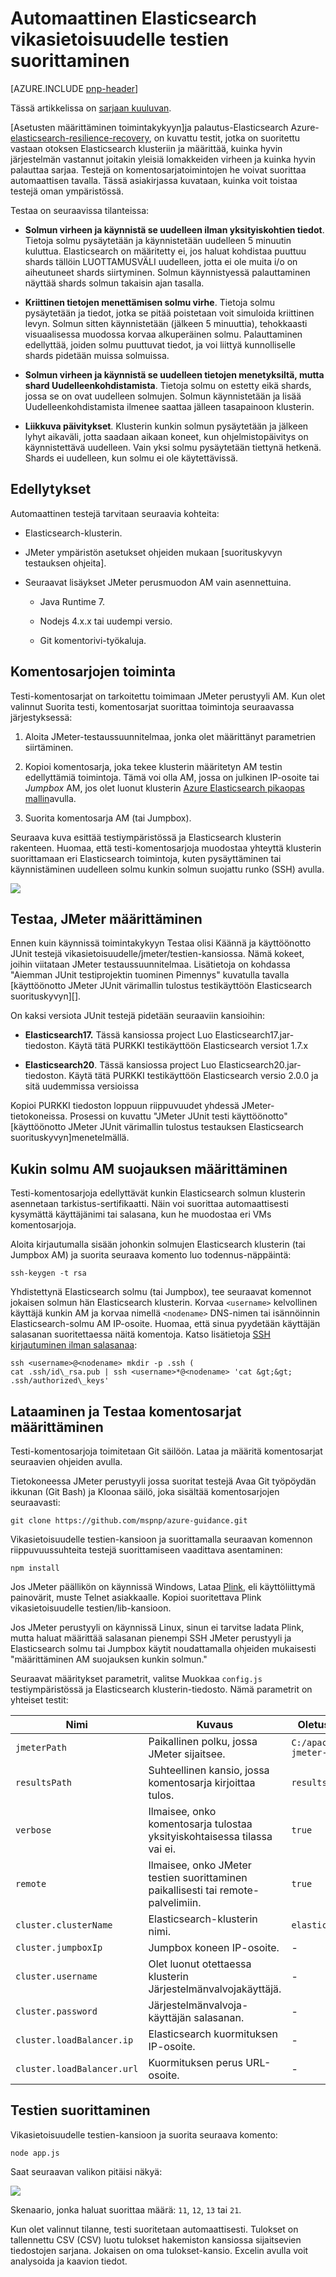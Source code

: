 <properties
   pageTitle="Automaattinen Elasticsearch vikasietoisuudelle testien suorittaminen | Microsoft Azure"
   description="Kuvaus siitä, miten voit suorittaa vikasietoisuudelle testejä oman ympäristössä."
   services=""
   documentationCenter="na"
   authors="dragon119"
   manager="bennage"
   editor=""
   tags=""/>

<tags
   ms.service="guidance"
   ms.devlang="na"
   ms.topic="article"
   ms.tgt_pltfrm="na"
   ms.workload="na"
   ms.date="09/22/2016"
   ms.author="masashin"/>

# <a name="running-the-automated-elasticsearch-resiliency-tests"></a>Automaattinen Elasticsearch vikasietoisuudelle testien suorittaminen

[AZURE.INCLUDE [pnp-header](../../includes/guidance-pnp-header-include.md)]

Tässä artikkelissa on [sarjaan kuuluvan](guidance-elasticsearch.md).

[Asetusten määrittäminen toimintakykyyn]ja palautus-Elasticsearch Azure-[elasticsearch-resilience-recovery], on kuvattu testit, jotka on suoritettu vastaan otoksen Elasticsearch klusteriin ja määrittää, kuinka hyvin järjestelmän vastannut joitakin yleisiä lomakkeiden virheen ja kuinka hyvin palauttaa sarjaa. Testejä on komentosarjatoimintojen he voivat suorittaa automaattisen tavalla. Tässä asiakirjassa kuvataan, kuinka voit toistaa testejä oman ympäristössä. 

Testaa on seuraavissa tilanteissa:

- **Solmun virheen ja käynnistä se uudelleen ilman yksityiskohtien tiedot**. Tietoja solmu pysäytetään ja käynnistetään uudelleen 5 minuutin kuluttua.
Elasticsearch on määritetty ei, jos haluat kohdistaa puuttuu shards tällöin LUOTTAMUSVÄLI uudelleen, jotta ei ole muita i/o on aiheutuneet shards siirtyminen. Solmun käynnistyessä palauttaminen näyttää shards solmun takaisin ajan tasalla.

- **Kriittinen tietojen menettämisen solmu virhe**. Tietoja solmu pysäytetään ja tiedot, jotka se pitää poistetaan voit simuloida kriittinen levyn. Solmun sitten käynnistetään (jälkeen 5 minuuttia), tehokkaasti visuaalisessa muodossa korvaa alkuperäinen solmu. Palauttaminen edellyttää, joiden solmu puuttuvat tiedot, ja voi liittyä kunnolliselle shards pidetään muissa solmuissa.

- **Solmun virheen ja käynnistä se uudelleen tietojen menetyksiltä, mutta shard Uudelleenkohdistamista**. Tietoja solmu on estetty eikä shards, jossa se on ovat uudelleen solmujen. Solmun käynnistetään ja lisää Uudelleenkohdistamista ilmenee saattaa jälleen tasapainoon klusterin.

- **Liikkuva päivitykset**. Klusterin kunkin solmun pysäytetään ja jälkeen lyhyt aikaväli, jotta saadaan aikaan koneet, kun ohjelmistopäivitys on käynnistettävä uudelleen. Vain yksi solmu pysäytetään tiettynä hetkenä.
Shards ei uudelleen, kun solmu ei ole käytettävissä.

## <a name="prerequisites"></a>Edellytykset

Automaattinen testejä tarvitaan seuraavia kohteita:

- Elasticsearch-klusterin.

- JMeter ympäristön asetukset ohjeiden mukaan [suorituskyvyn testauksen ohjeita]. 

- Seuraavat lisäykset JMeter perusmuodon AM vain asennettuina.

    - Java Runtime 7.

    - Nodejs 4.x.x tai uudempi versio.

    - Git komentorivi-työkaluja.

## <a name="how-the-scripts-work"></a>Komentosarjojen toiminta

Testi-komentosarjat on tarkoitettu toimimaan JMeter perustyyli AM. Kun olet valinnut Suorita testi, komentosarjat suorittaa toimintoja seuraavassa järjestyksessä:

1.  Aloita JMeter-testaussuunnitelmaa, jonka olet määrittänyt parametrien siirtäminen.

2.  Kopioi komentosarja, joka tekee klusterin määritetyn AM testin edellyttämiä toimintoja. Tämä voi olla AM, jossa on julkinen IP-osoite tai *Jumpbox* AM, jos olet luonut klusterin [Azure Elasticsearch pikaopas mallin](https://github.com/Azure/azure-quickstart-templates/tree/master/elasticsearch)avulla.

3.  Suorita komentosarja AM (tai Jumpbox).

Seuraava kuva esittää testiympäristössä ja Elasticsearch klusterin rakenteen. Huomaa, että testi-komentosarjoja muodostaa yhteyttä klusterin suorittamaan eri Elasticsearch toimintoja, kuten pysäyttäminen tai käynnistäminen uudelleen solmu kunkin solmun suojattu runko (SSH) avulla.

![](./media/guidance-elasticsearch/resilience-testing1.png)

## <a name="setting-up-the-jmeter-tests"></a>Testaa, JMeter määrittäminen

Ennen kuin käynnissä toimintakykyyn Testaa olisi Käännä ja käyttöönotto JUnit testejä vikasietoisuudelle/jmeter/testien-kansiossa. Nämä kokeet, joihin viitataan JMeter testaussuunnitelmaa. Lisätietoja on kohdassa "Aiemman JUnit testiprojektin tuominen Pimennys" kuvatulla tavalla [käyttöönotto JMeter JUnit värimallin tulostus testikäyttöön Elasticsearch suorituskyvyn][].

On kaksi versiota JUnit testejä pidetään seuraaviin kansioihin:

- **Elasticsearch17.** Tässä kansiossa project Luo Elasticsearch17.jar-tiedoston. Käytä tätä PURKKI testikäyttöön Elasticsearch versiot 1.7.x

- **Elasticsearch20**. Tässä kansiossa project Luo Elasticsearch20.jar-tiedoston. Käytä tätä PURKKI testikäyttöön Elasticsearch versio 2.0.0 ja sitä uudemmissa versioissa

Kopioi PURKKI tiedoston loppuun riippuvuudet yhdessä JMeter-tietokoneissa. Prosessi on kuvattu "JMeter JUnit testi käyttöönotto" [käyttöönotto JMeter JUnit värimallin tulostus testauksen Elasticsearch suorituskyvyn]menetelmällä.

## <a name="configuring-vm-security-for-each-node"></a>Kukin solmu AM suojauksen määrittäminen

Testi-komentosarjoja edellyttävät kunkin Elasticsearch solmun klusterin asennetaan tarkistus-sertifikaatti. Näin voi suorittaa automaattisesti kysymättä käyttäjänimi tai salasana, kun he muodostaa eri VMs komentosarjoja.

Aloita kirjautumalla sisään johonkin solmujen Elasticsearch klusterin (tai Jumpbox AM) ja suorita seuraava komento luo todennus-näppäintä:

```Shell
ssh-keygen -t rsa
```

Yhdistettynä Elasticsearch solmu (tai Jumpbox), tee seuraavat komennot jokaisen solmun hän Elasticsearch klusterin. Korvaa `<username>` kelvollinen käyttäjä kunkin AM ja korvaa nimellä `<nodename>` DNS-nimen tai isännöinnin Elasticsearch-solmu AM IP-osoite.
Huomaa, että sinua pyydetään käyttäjän salasanan suoritettaessa näitä komentoja.
Katso lisätietoja [SSH kirjautuminen ilman salasanaa](http://www.linuxproblem.org/art_9.html):

```Shell
ssh <username>@<nodename> mkdir -p .ssh (
cat .ssh/id\_rsa.pub | ssh <username>*@<nodename> 'cat &gt;&gt; .ssh/authorized\_keys'
```

## <a name="downloading-and-configuring-the-test-scripts"></a>Lataaminen ja Testaa komentosarjat määrittäminen

Testi-komentosarjoja toimitetaan Git säilöön. Lataa ja määritä komentosarjat seuraavien ohjeiden avulla.

Tietokoneessa JMeter perustyyli jossa suoritat testejä Avaa Git työpöydän ikkunan (Git Bash) ja Kloonaa säilö, joka sisältää komentosarjojen seuraavasti:

```Shell
git clone https://github.com/mspnp/azure-guidance.git
```

Vikasietoisuudelle testien-kansioon ja suorittamalla seuraavan komennon riippuvuussuhteita testejä suorittamiseen vaadittava asentaminen:

```Shell
npm install
```

Jos JMeter päällikön on käynnissä Windows, Lataa [Plink](http://www.chiark.greenend.org.uk/~sgtatham/putty/download.html), eli käyttöliittymä painovärit, muste Telnet asiakkaalle. Kopioi suoritettava Plink vikasietoisuudelle testien/lib-kansioon.

Jos JMeter perustyyli on käynnissä Linux, sinun ei tarvitse ladata Plink, mutta haluat määrittää salasanan pienempi SSH JMeter perustyyli ja Elasticsearch solmu tai Jumpbox käytit noudattamalla ohjeiden mukaisesti "määrittäminen AM suojauksen kunkin solmun." 

Seuraavat määritykset parametrit, valitse Muokkaa `config.js` testiympäristössä ja Elasticsearch klusterin-tiedosto. Nämä parametrit on yhteiset testit:

| Nimi | Kuvaus | Oletusarvo |
| ---- | ----------- | ------------- |
| `jmeterPath` | Paikallinen polku, jossa JMeter sijaitsee. | `C:/apache-jmeter-2.13` |
| `resultsPath` | Suhteellinen kansio, jossa komentosarja kirjoittaa tulos. | `results` |
| `verbose` | Ilmaisee, onko komentosarja tulostaa yksityiskohtaisessa tilassa vai ei. | `true` |
| `remote` | Ilmaisee, onko JMeter testien suorittaminen paikallisesti tai remote-palvelimiin. | `true` |
| `cluster.clusterName` | Elasticsearch-klusterin nimi. | `elasticsearch` |
| `cluster.jumpboxIp`         | Jumpbox koneen IP-osoite.                 |-|
| `cluster.username`          | Olet luonut otettaessa klusterin Järjestelmänvalvojakäyttäjä. |-|
| `cluster.password`          | Järjestelmänvalvoja-käyttäjän salasanan.                        |-|
| `cluster.loadBalancer.ip`   | Elasticsearch kuormituksen IP-osoite.    |-|
| `cluster.loadBalancer.url`  | Kuormituksen perus URL-osoite.                          |-|

## <a name="running-the-tests"></a>Testien suorittaminen

Vikasietoisuudelle testien-kansioon ja suorita seuraava komento:

```Shell
node app.js
```

Saat seuraavan valikon pitäisi näkyä:

![](./media/guidance-elasticsearch/resilience-testing2.png)

Skenaario, jonka haluat suorittaa määrä: `11`, `12`, `13` tai `21`. 

Kun olet valinnut tilanne, testi suoritetaan automaattisesti. Tulokset on tallennettu CSV (CSV) luotu tulokset hakemiston kansiossa sijaitsevien tiedostojen sarjana. Jokaisen on oma tulokset-kansio.
Excelin avulla voit analysoida ja kaavion tiedot.

[Running Elasticsearch on Azure]: guidance-elasticsearch-running-on-azure.md
[Tuning Data Ingestion Performance for Elasticsearch on Azure]: guidance-elasticsearch-tuning-data-ingestion-performance.md
[Suorituskyvyn testaaminen ohjeet]: guidance-elasticsearch-creating-performance-testing-environment.md
[JMeter guidance]: guidance-elasticsearch-implementing-jmeter.md
[Considerations for JMeter]: guidance-elasticsearch-deploying-jmeter-junit-sampler.md
[Query aggregation and performance]: guidance-elasticsearch-query-aggregation-performance.md
[elasticsearch-resilience-recovery]: guidance-elasticsearch-configuring-resilience-and-recovery.md
[Resilience and Recovery Testing]: guidance-elasticsearch-running-automated-resilience-tests.md
[Käyttöönotto testikäyttöön Elasticsearch suorituskyvyn JMeter JUnit värimallin-tulostus]: guidance-elasticsearch-deploying-jmeter-junit-sampler.md
